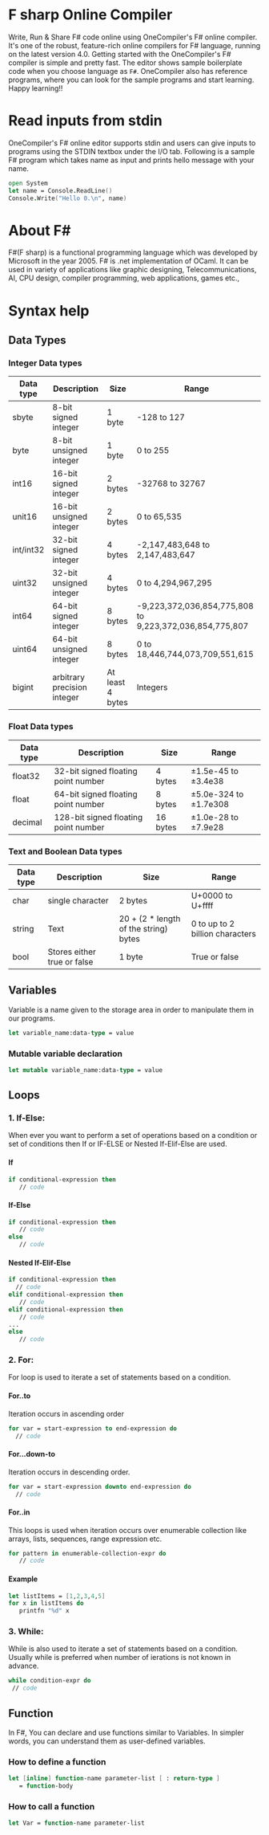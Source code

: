 # F sharp Online Compiler

Write, Run & Share F# code online using OneCompiler's F# online compiler. It's one of the robust, feature-rich online compilers for F# language, running on the latest version 4.0. Getting started with the OneCompiler's F# compiler is simple and pretty fast. The editor shows sample boilerplate code when you choose language as `F#`. OneCompiler also has reference programs, where you can look for the sample programs and start learning. Happy learning!!

# Read inputs from stdin

OneCompiler's F# online editor supports stdin and users can give inputs to programs using the STDIN textbox under the I/O tab. Following is a sample F# program which takes name as input and prints hello message with your name.

```fsharp
open System
let name = Console.ReadLine()
Console.Write("Hello 0.\n", name)         
```
# About F#

F#(F sharp) is a functional programming language which was developed by Microsoft in the year 2005. F# is .net implementation of OCaml. It can be used in variety of applications like graphic designing, Telecommunications, AI, CPU design, compiler programming, web applications, games etc.,

# Syntax help

## Data Types

### Integer Data types
| Data type | Description | Size|Range|
|-----|-----|-----|----|
|sbyte|8-bit signed integer|1 byte|-128 to 127|
|byte|8-bit unsigned integer|1 byte|0 to 255|
|int16|16-bit signed integer|2 bytes|-32768 to 32767|
|unit16|16-bit unsigned integer|2 bytes|0 to 65,535|
|int/int32|32-bit signed integer|4 bytes|-2,147,483,648 to 2,147,483,647|
|uint32|32-bit unsigned integer|4 bytes|0 to 4,294,967,295|
|int64|64-bit signed integer|8 bytes|	-9,223,372,036,854,775,808 to 9,223,372,036,854,775,807|
|uint64|64-bit unsigned integer|8 bytes|0 to 18,446,744,073,709,551,615|
|bigint|arbitrary precision integer|At least 4 bytes|Integers| 
### Float Data types
| Data type | Description | Size|Range|
|-----|-----|-----|----|
|float32|32-bit signed floating point number|4 bytes|±1.5e-45 to ±3.4e38|
|float|64-bit signed floating point number|8 bytes|	±5.0e-324 to ±1.7e308|
|decimal|128-bit signed floating point number|16 bytes|±1.0e-28 to ±7.9e28|

### Text and Boolean Data types
| Data type | Description | Size|Range|
|-----|-----|-----|----|
|char|single character|2 bytes|U+0000 to U+ffff|
|string|Text|20 + (2 * length of the string) bytes| 0 to up to 2 billion characters|
|bool|Stores either true or false|1 byte|True or false|

## Variables

Variable is a name given to the storage area in order to manipulate them in our programs.

```fsharp
let variable_name:data-type = value
```
### Mutable variable declaration

```fsharp
let mutable variable_name:data-type = value
```

## Loops
### 1. If-Else:

When ever you want to perform a set of operations based on a condition or set of conditions then If or IF-ELSE or Nested If-Elif-Else are used.

#### If
```fsharp
if conditional-expression then
   // code
```
#### If-Else
```fsharp
if conditional-expression then
   // code
else 
   // code
```
#### Nested If-Elif-Else

```fsharp
if conditional-expression then
  // code
elif conditional-expression then
   // code
elif conditional-expression then
   // code
...
else
   // code
```
### 2. For:

For loop is used to iterate a set of statements based on a condition.

#### For..to
Iteration occurs in ascending order

```fsharp
for var = start-expression to end-expression do
  // code  
```

#### For...down-to
Iteration occurs in descending order.

```fsharp
for var = start-expression downto end-expression do
  // code  
```
#### For..in
This loops is used when iteration occurs over enumerable collection like arrays, lists, sequences, range expression etc.

```fsharp
for pattern in enumerable-collection-expr do
   // code
```

#### Example
```fsharp
let listItems = [1,2,3,4,5]
for x in listItems do
   printfn "%d" x
``` 

### 3. While:

While is also used to iterate a set of statements based on a condition. Usually while is preferred when number of ierations is not known in advance.

```fsharp
while condition-expr do   
 // code 
```

## Function

In F#, You can declare and use functions similar to Variables. In simpler words, you can understand them as user-defined variables.

### How to define a function

```fsharp
let [inline] function-name parameter-list [ : return-type ]
   = function-body
```

### How to call a function

```fsharp
let Var = function-name parameter-list
```
